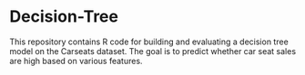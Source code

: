 # Decision-Tree
This repository contains R code for building and evaluating a decision tree model on the Carseats dataset. The goal is to predict whether car seat sales are high based on various features.
